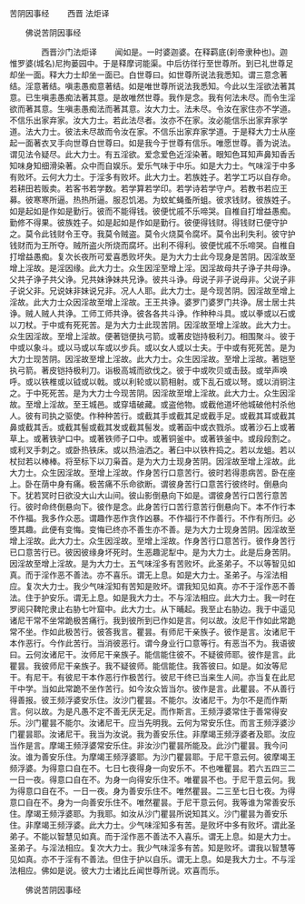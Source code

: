   苦阴因事经
　　西晋 法炬译




　　佛说苦阴因事经

　　　　西晋沙门法炬译
　　闻如是。一时婆迦婆。在释羁底(刹帝隶种也)。迦惟罗婆(城名)尼拘蒌园中。于是释摩诃能渠。中后彷徉行至世尊所。到已礼世尊足却坐一面。释大力士却坐一面已。白世尊曰。如世尊所说法我悉知。谓三意念著结。淫意著结。嗔恚愚痴意著结。如是唯世尊所说法我悉知。今此以生淫欲法著其意。已生嗔恚愚痴法著其意。是故唯然世尊。我作是念。我有何法未尽。而令生淫欲而著其意。生嗔恚愚痴法而著其意。汝大力士。法未尽。令汝在家住亦不学道。不信乐出家弃家。汝大力士。若此法尽者。汝亦不在家。汝必能信乐出家弃家学道。法大力士。彼法未尽故而令汝在家。不信乐出家弃家学道。于是释大力士从座起一面著衣叉手向世尊白世尊曰。如是我今于世尊有信乐。唯愿世尊。善为说法。谓见法令疑尽。此大力士。有五淫欲。爱念爱色近淫染著。眼知色耳知声鼻知香舌知味身知细滑染著。众中而自娱乐。爱乐气味于中乐。如是大力士。气味淫于中多有败坏。云何大力士。于淫多有败坏。此大力士。若族姓子。若学工巧以自存命。若耕田若贩卖。若客书若学数。若学算若学印。若学诗若学守卢。若教书若应王募。彼寒寒所逼。热热所逼。服忍饥渴。为蚊虻蝇蚤所蛆。彼求钱财。彼族姓子。如是起如是作如是勤行。彼而不能得钱。彼便忧戚不乐啼哭。自椎自打增益愚痴。勤修不得果。彼族姓子。如是起如是作如是勤行。彼便得钱财。得钱财已便守护之。莫令此钱财令王夺。我莫令贼盗。莫令火烧莫令腐坏。莫令出利失利。彼守护钱财而为王所夺。贼所盗火所烧而腐坏。出利不得利。彼便忧戚不乐啼哭。自椎自打增益愚痴。复次长夜所可爱喜悉败坏失。是为大力士此今现身是苦阴。因淫故至增上淫故。是淫因缘。此大力士。众生因淫至增上淫。因淫故母共子诤子共母诤。父共子诤子共父诤。兄共妹诤妹共兄诤。彼共斗诤。母说子非子说母非。父说子非子说父非。兄说妹非妹说兄非。况人人耶。此大力士。是今现苦阴。因淫故至增上淫故。此大力士众因淫故至增上淫故。王王共诤。婆罗门婆罗门共诤。居士居士共诤。贼人贼人共诤。工师工师共诤。彼各各共斗诤。作种种斗具。或以拳或以石或以刀杖。于中或有死死苦。是为大力士此现苦阴。因淫故至增上淫故。此大力士。众生因淫故。至增上淫故。便著铠便执弓箭。或著皮铠持极利刀。相围聚斗。彼于中或以象斗。或以马或以车或以步兵。或以女人或以士夫。于中或有死死苦。是为大力士现苦阴。因淫故至增上淫故。此大力士。众生因淫故。至增上淫故。著铠至执弓箭。著皮铠持极利刀。诣极高城而欲伐之。彼于中或吹贝或击鼓。或举声唤呼。或以铁椎或以钺或以戟。或以利轮或以箭相射。或下乱石或以弩。或以消铜注之。于中死死苦。是为大力士今现苦阴。因淫故至增上淫故。此大力士。众生因淫故。至增上淫故。至王城邑。或穿墙破藏。或盗他物。或截他道坏他城破他村杀他人。彼有司执之驱使。作种种苦行。或截其手或截其足或截手足。或截其耳或截其鼻或截其舌。或截其髻或截其发或截其髻发。或著函中或衣戮杀。或著沙石上或著草上。或著铁驴口中。或著铁师子口中。或著铜釜中。或著铁釜中。或段段割之。或利叉手刺之。或卧热铁床。或以热油洒之。著臼中以铁杵捣之。若以龙蛆。若以杖挝若以棒棒。将至标下以刀枭首。是为大力士现身苦阴。因淫故至增上淫故。此大力士。众生因淫故。至增上淫故。作身苦行口意苦行。彼时若得患病苦。卧在座上。卧在荫中身有痛。极苦痛不乐命欲断。谓彼身苦行口意苦行彼终时。倒悬向下。犹若冥时日欲没大山大山间。彼山影倒悬向下如是。谓彼身苦行口苦行意苦行。彼时命终倒悬向下。彼作是念。此身苦行口苦行意苦行倒悬向下。本不作行本不作福。我多作众恶。谓趣作恶作贪作凶暴。不作福行不作善行。不作有所归。必堕其趣。此便有变悔。变悔已终亦不善生亦不善。是为大力士现身苦阴。因淫故至增上淫故。此大力士。众生因淫故。至增上淫故。作身苦行口意苦行。彼作身苦行已口意苦行已。彼因彼缘身坏死时。生恶趣泥犁中。是为大力士。此是后身苦阴。因淫故至增上淫故。是为大力士。五气味淫多有苦败坏。此圣弟子。不以等智见如真。而于淫作恶不善法。亦不喜乐。谓无上息。如是大力士。圣弟子。与淫法相应。复次大力士。我少气味淫知有苦知是败坏。谓我知见如真。亦不于淫作恶不善法。住于护安乐。谓无上息。如是我大力士。不与淫法相应。此大力士。我一时在罗阅只鞞陀隶止右胁七叶窟中。此大力士。从下晡起。我至止右胁边。我于中遥见诸尼干常不坐常跪极苦痛行。我到彼所到已作如是言。何以故。汝尼干作如此常跪常不坐。作如此极苦行。彼答我言。瞿昙。有师尼干亲族子。彼作是言。汝诸尼干本作恶行。今作此苦行。当消彼恶行。谓今身业行口意等行。有恶当不为。我语彼曰。云何汝诸尼干。汝师尼干亲族子。能信能住彼不。不疑彼师耶。彼作是言。此瞿昙。我彼师尼干亲族子。我不疑彼师。能信能住。我答彼曰。如是。如汝等尼干。有尼干。有彼尼干本作恶行作极苦行。彼尼干终已当来生人间。亦当复在此尼干中学。当如此常跪不坐作苦行。如今汝众皆当尔。彼作是言。此瞿昙。不从善行得善报。彼王频浮婆安乐住。汝沙门瞿昙。不能尔。汝诸尼干。为尔不是而作斯言。何以故。为是凡愚不定不善无厌无足。而作斯言。王频浮婆常住于善常得安乐。沙门瞿昙不能尔。汝诸尼干。应当先明我。云何为常安乐住。而言王频浮婆沙门瞿昙耶。汝诸尼干。我当为汝说。我为善安乐住。非摩竭王频浮婆者及耶。汝应当作是言。摩竭王频浮婆常安乐住。非汝沙门瞿昙所能及。此沙门瞿昙。我今问汝。谁为善安乐住。为摩竭王频浮婆耶。为沙门瞿昙耶。于尼干意云何。彼摩竭王频浮婆。为得意口自在不。七日七夜得身一向安乐不。不也唯瞿昙。若六五四三二一日一夜。得意口自在不。为身一向得安乐住不。唯瞿昙不也。于尼干意云何。我为得意口自在不。一日一夜。身为善安乐住不。唯然瞿昙。二三至七日七夜。为得意口自在不。身为一向善安乐住不。唯然瞿昙。于尼干意云何。我等谁为常善安乐住。摩竭王频浮婆耶。为我耶。如汝从沙门瞿昙所说知其义。沙门瞿昙为善安乐住。非摩竭王频浮婆。此大力士。少气味淫知多有苦。是败坏中多有败坏。谓此圣弟子。不能以智慧见如真。而于淫作恶不善法不入喜乐。谓无上息。如是大力士。圣弟子。与淫法相应。复次大力士。我少气味淫多有苦。知是败坏。谓我以智慧等见如真。亦不于淫有不善法。但住于护以自乐。谓无上息。如是我大力士。不与淫法相应。佛如是说。彼大力士诸比丘闻世尊所说。欢喜而乐。

　　佛说苦阴因事经


